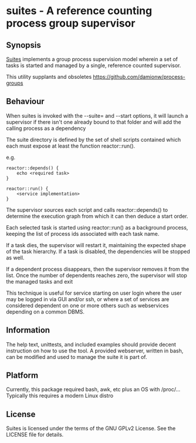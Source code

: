 # suites - A reference counting process group supervisor

## Synopsis

[Suites](https://github.com/damionw/suites) implements
a group process supervision model wherein a set of tasks
is started and managed by a single, reference counted
supervisor.

This utility supplants and obsoletes https://github.com/damionw/process-groups

## Behaviour

When suites is invoked with the --suite=<folder> and --start
options, it will launch a supervisor if there isn't one already
bound to that folder and will add the calling process as a dependency

The suite directory is defined by the set of shell scripts contained
which each must expose at least the function reactor::run().

e.g.

    reactor::depends() {
        echo <required task>
    }

    reactor::run() {
        <service implementation>
    }

The supervisor sources each script and calls reactor::depends()
to determine the execution graph from which it can then deduce
a start order.

Each selected task is started using reactor::run() as a
background process, keeping the list of process ids associated
with each task name.

If a task dies, the supervisor will restart it, maintaining the
expected shape of the task hierarchy. If a task is disabled, the
dependencies will be stopped as well.

If a dependent process disappears, then the supervisor removes it
from the list. Once the number of dependents reaches zero, the
supervisor will stop the managed tasks and exit

This technique is useful for service starting on user login where the
user may be logged in via GUI and/or ssh, or where a set of services are
considered dependent on one or more others such as webservices depending
on a common DBMS.

## Information

The help text, unittests, and included examples should provide decent instruction
on how to use the tool. A provided webserver, written in bash, can be
modified and used to manage the suite it is part of.

## Platform

Currently, this package required bash, awk, etc plus an OS with /proc/... Typically
this requires a modern Linux distro

## License

Suites is licensed under the terms of the GNU GPLv2 License. See the LICENSE file
for details.
